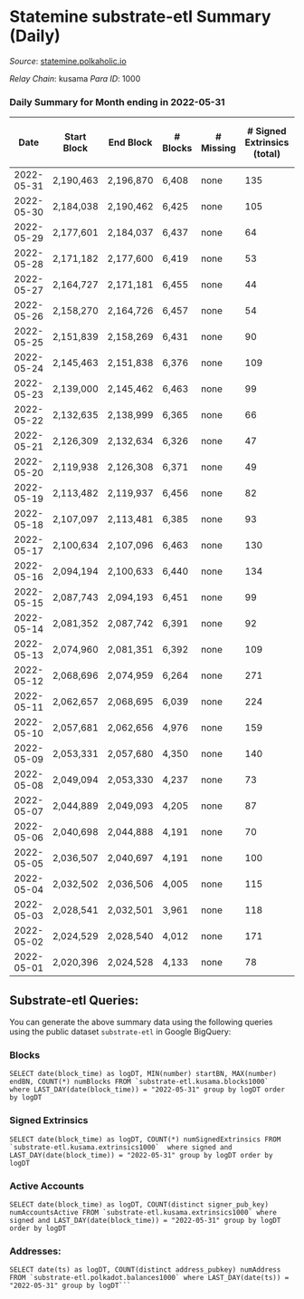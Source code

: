 # Statemine substrate-etl Summary (Daily)

_Source_: [statemine.polkaholic.io](https://statemine.polkaholic.io)

*Relay Chain*: kusama
*Para ID*: 1000



### Daily Summary for Month ending in 2022-05-31


| Date | Start Block | End Block | # Blocks | # Missing | # Signed Extrinsics (total) | # Active Accounts | # Addresses with Balances | # Events | # Transfers | # XCM Transfers In | # XCM Transfers Out |
| ---- | ----------- | --------- | -------- | --------- | --------------------------- | ----------------- | ------------------------- | -------- | ----------- | ------------------ | ------------------- |
| 2022-05-31 | 2,190,463 | 2,196,870 | 6,408 | none  | 135 | 47 | 22,377 | 15,578 | 2,043 ($90,701.33) | 36 ($7,854.03) | 30 ($24,961.19) |
| 2022-05-30 | 2,184,038 | 2,190,462 | 6,425 | none  | 105 | 35 | 22,363 | 15,363 | 1,837 ($44,129.10) | 23 ($3,939.84) | 17 ($33,618.64) |
| 2022-05-29 | 2,177,601 | 2,184,037 | 6,437 | none  | 64 | 25 | 22,348 | 14,589 | 1,378 ($55,196.12) | 13 ($1,162.49) | 23 ($15,534.74) |
| 2022-05-28 | 2,171,182 | 2,177,600 | 6,419 | none  | 53 | 25 | 22,344 | 14,199 | 1,076 ($34,862.54) | 12 ($7,916.77) | 11 ($15,874.55) |
| 2022-05-27 | 2,164,727 | 2,171,181 | 6,455 | none  | 44 | 20 | 22,339 | 14,354 | 1,138 ($45,388.46) | 20 ($4,772.08) | 10 ($7,031.67) |
| 2022-05-26 | 2,158,270 | 2,164,726 | 6,457 | none  | 54 | 21 | 22,331 | 14,148 | 998 ($25,879.66) | 6 ($819.18) | 6 ($4,280.28) |
| 2022-05-25 | 2,151,839 | 2,158,269 | 6,431 | none  | 90 | 29 | 22,327 | 14,861 | 1,603 ($188,467) | 12 ($4,042.28) | 12 ($109,454) |
| 2022-05-24 | 2,145,463 | 2,151,838 | 6,376 | none  | 109 | 24 | 22,319 | 14,797 | 1,576 ($34,722.87) | 16 ($3,421.53) | 6 ($3,740.91) |
| 2022-05-23 | 2,139,000 | 2,145,462 | 6,463 | none  | 99 | 34 | 22,312 | 15,318 | 1,925 ($311,989) | 11 ($3,127.21) | 19 ($24,647.09) |
| 2022-05-22 | 2,132,635 | 2,138,999 | 6,365 | none  | 66 | 22 | 22,296 | 14,066 | 1,035 ($38,798.11) | 7 ($3,022.05) | 6 ($11,067.08) |
| 2022-05-21 | 2,126,309 | 2,132,634 | 6,326 | none  | 47 | 15 | 22,274 | 13,904 | 982 ($110,271) | 12 ($582.10) | 14 ($8,246.68) |
| 2022-05-20 | 2,119,938 | 2,126,308 | 6,371 | none  | 49 | 17 | 22,267 | 14,022 | 1,010 ($63,737.66) | 12 ($75,891.68) | 12 ($19,734.91) |
| 2022-05-19 | 2,113,482 | 2,119,937 | 6,456 | none  | 82 | 28 | 22,258 | 14,912 | 1,623 ($88,448.04) | 6 ($3,525.43) | 23 ($26,465.79) |
| 2022-05-18 | 2,107,097 | 2,113,481 | 6,385 | none  | 93 | 29 | 22,249 | 14,789 | 1,600 ($70,655.10) | 10 ($70.03) | 12 ($33,208.72) |
| 2022-05-17 | 2,100,634 | 2,107,096 | 6,463 | none  | 130 | 40 | 22,235 | 15,306 | 1,786 ($514,573) | 17 ($1,494.89) | 18 ($16,169.99) |
| 2022-05-16 | 2,094,194 | 2,100,633 | 6,440 | none  | 134 | 49 | 22,220 | 15,697 | 2,167 ($2,383,069) | 20 ($4,246.69) | 29 ($1,028,514) |
| 2022-05-15 | 2,087,743 | 2,094,193 | 6,451 | none  | 99 | 31 | 22,207 | 15,222 | 1,844 ($142,491) | 14 ($1,517.65) | 14 ($47,163.33) |
| 2022-05-14 | 2,081,352 | 2,087,742 | 6,391 | none  | 92 | 31 | 22,190 | 14,759 | 1,546 ($30,073.61) | 15 ($1,543.44) | 12 ($4,863.28) |
| 2022-05-13 | 2,074,960 | 2,081,351 | 6,392 | none  | 109 | 41 | 22,175 | 15,671 | 2,350 ($366,370) | 20 ($430.35) | 27 ($38,760.52) |
| 2022-05-12 | 2,068,696 | 2,074,959 | 6,264 | none  | 271 | 47 | 22,164 | 16,667 | 2,436 ($683,373) | 16 ($2,392.56) | 33 ($31,405.36) |
| 2022-05-11 | 2,062,657 | 2,068,695 | 6,039 | none  | 224 | 45 | 22,144 | 15,860 | 2,728 ($360,746) | 29 ($16,100.44) | 51 ($54,800.62) |
| 2022-05-10 | 2,057,681 | 2,062,656 | 4,976 | none  | 159 | 42 | 22,126 | 13,020 | 2,244 ($426,846) | 22 ($8,147.66) | 30 ($34,695.02) |
| 2022-05-09 | 2,053,331 | 2,057,680 | 4,350 | none  | 140 | 45 | 22,079 | 11,354 | 2,013 ($812,552) | 16 ($3,893.08) | 28 ($333,302) |
| 2022-05-08 | 2,049,094 | 2,053,330 | 4,237 | none  | 73 | 26 | 22,066 | 10,189 | 1,331 ($153,853) | 18 ($5,943.63) | 10 ($29,306.47) |
| 2022-05-07 | 2,044,889 | 2,049,093 | 4,205 | none  | 87 | 27 | 22,059 | 10,239 | 1,433 ($269,322) | 15 ($10,858.78) | 13 ($12,527.86) |
| 2022-05-06 | 2,040,698 | 2,044,888 | 4,191 | none  | 70 | 27 | 22,047 | 10,104 | 1,347 ($207,161) | 17 ($7,181.01) | 11 ($12,118.81) |
| 2022-05-05 | 2,036,507 | 2,040,697 | 4,191 | none  | 100 | 31 | 22,026 | 10,419 | 1,488 ($106,592) | 5 ($401.00) | 22 ($45,517.88) |
| 2022-05-04 | 2,032,502 | 2,036,506 | 4,005 | none  | 115 | 36 | 22,010 | 10,442 | 1,633 ($62,860.51) | 15 ($1,813.73) | 11 ($19,142.98) |
| 2022-05-03 | 2,028,541 | 2,032,501 | 3,961 | none  | 118 | 30 | 21,994 | 9,992 | 1,474 ($54,147.51) | 19 ($6,709.05) | 23 ($25,772.24) |
| 2022-05-02 | 2,024,529 | 2,028,540 | 4,012 | none  | 171 | 26 | 21,984 | 10,447 | 1,368 ($13,981.41) | 11 ($181.80) | 8 ($3,122.29) |
| 2022-05-01 | 2,020,396 | 2,024,528 | 4,133 | none  | 78 | 32 | 21,972 | 10,051 | 1,369 ($53,259.90) | 13 ($566.92) | 12 ($57,078.73) |

## Substrate-etl Queries:
You can generate the above summary data using the following queries using the public dataset `substrate-etl` in Google BigQuery:


### Blocks
```
SELECT date(block_time) as logDT, MIN(number) startBN, MAX(number) endBN, COUNT(*) numBlocks FROM `substrate-etl.kusama.blocks1000`  where LAST_DAY(date(block_time)) = "2022-05-31" group by logDT order by logDT
```


### Signed Extrinsics
```
SELECT date(block_time) as logDT, COUNT(*) numSignedExtrinsics FROM `substrate-etl.kusama.extrinsics1000`  where signed and LAST_DAY(date(block_time)) = "2022-05-31" group by logDT order by logDT
```


### Active Accounts
```
SELECT date(block_time) as logDT, COUNT(distinct signer_pub_key) numAccountsActive FROM `substrate-etl.kusama.extrinsics1000` where signed and LAST_DAY(date(block_time)) = "2022-05-31" group by logDT order by logDT
```


### Addresses:
```
SELECT date(ts) as logDT, COUNT(distinct address_pubkey) numAddress FROM `substrate-etl.polkadot.balances1000` where LAST_DAY(date(ts)) = "2022-05-31" group by logDT```

